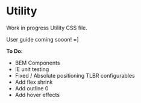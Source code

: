 # Utility
Work in progress Utility CSS file.

User guide coming sooon! =]

**To Do:**
 * BEM Components
 * IE unit testing
 * Fixed / Absolute positioning TLBR configurables 
 * Add flex shrink
 * Add outline 0
 * Add hover effects
